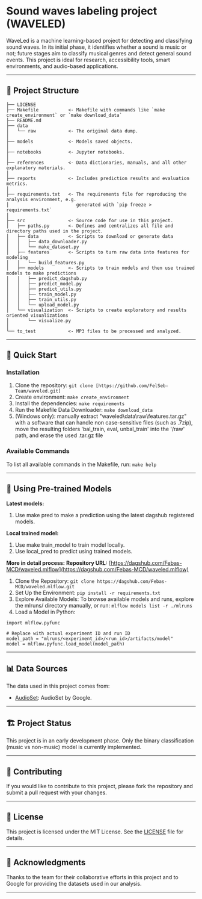 # Sound waves labeling project (WAVELED)

WaveLed is a machine learning-based project for detecting and classifying sound waves. In its initial phase, it identifies whether a sound is music or not; future stages aim to classify musical genres and detect general sound events. This project is ideal for research, accessibility tools, smart environments, and audio-based applications.

---

## 📂 Project Structure


    ├── LICENSE
    ├── Makefile           <- Makefile with commands like `make create_environment` or `make download_data`
    ├── README.md          
    ├── data
    │   └── raw            <- The original data dump.
    │
    ├── models             <- Models saved objects.
    │               
    ├── notebooks          <- Jupyter notebooks.
    │
    ├── references         <- Data dictionaries, manuals, and all other explanatory materials.
    │
    ├── reports            <- Includes prediction results and evaluation metrics.
    │   
    ├── requirements.txt   <- The requirements file for reproducing the analysis environment, e.g.
    │                         generated with `pip freeze > requirements.txt`
    │
    ├── src                <- Source code for use in this project.  
    │   ├── paths.py       <- Defines and centralizes all file and directory paths used in the project. 
    │   ├── data           <- Scripts to download or generate data  
    │   │   ├── data_downloader.py  
    │   │   └── make_dataset.py  
    │   ├── features       <- Scripts to turn raw data into features for modeling  
    │   │   └── build_features.py  
    │   ├── models         <- Scripts to train models and then use trained models to make predictions  
    │   │   ├── predict_dagshub.py
    │   │   ├── predict_model.py      
    │   │   ├── predict_utils.py   
    │   │   ├── train_model.py
    │   │   ├── train_utils.py   
    │   │   └── upload_model.py  
    │   └── visualization  <- Scripts to create exploratory and results oriented visualizations  
    │       └── visualize.py
    │
    └── to_test            <- MP3 files to be processed and analyzed.     

---

## 🚀 Quick Start

### Installation

1. Clone the repository: `git clone [https://github.com/FelSeb-Team/waveled.git]`
2. Create environment: `make create_environment`
3. Install the dependencies: `make requirements`
4. Run the Makefile Data Downloader: `make download_data`
5. (Windows only): manually extract "waveled\data\raw\features.tar.gz" with a software that can handle non case-sensitive files (such as .7zip), move the resulting folders 'bal_train, eval, unbal_train' into the '/raw' path, and erase the used .tar.gz file

### Available Commands
To list all available commands in the Makefile, run: `make help`

---

## 🤖 Using Pre-trained Models

**Latest models:**
1. Use make pred to make a prediction using the latest dagshub registered models.

**Local trained model:**
1. Use make train_model to train model locally.
2. Use local_pred to predict using trained models.

**More in detail process:**
**Repository URL:** [https://dagshub.com/Febas-MCD/waveled.mlflow](https://dagshub.com/Febas-MCD/waveled.mlflow)

1. Clone the Repository: `git clone https://dagshub.com/Febas-MCD/waveled.mlflow.git`
2. Set Up the Environment: `pip install -r requirements.txt`
3. Explore Available Models: 
To browse available models and runs, explore the mlruns/ directory manually, or run: `mlflow models list -r ./mlruns`
4. Load a Model in Python:
```
import mlflow.pyfunc

# Replace with actual experiment ID and run ID
model_path = "mlruns/<experiment_id>/<run_id>/artifacts/model"
model = mlflow.pyfunc.load_model(model_path)
```

---

## 📊 Data Sources

The data used in this project comes from:

- [AudioSet](https://research.google.com/audioset/): AudioSet by Google.

---

## 🏗️ Project Status
This project is in an early development phase. Only the binary classification (music vs non-music) model is currently implemented.

---

## 🤝 Contributing
If you would like to contribute to this project, please fork the repository and submit a pull request with your changes.

---

## 📜 License
This project is licensed under the MIT License. See the [LICENSE](https://github.com/FelSeb-Team/waveled/blob/ffaecf9d1b275e3cb878cafda6f2012726d9cc20/LICENSE) file for details.

---

## 🙏 Acknowledgments
Thanks to the team for their collaborative efforts in this project and to Google for providing the datasets used in our analysis.

---
